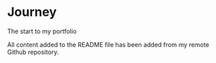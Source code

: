 # Journey

The start to my portfolio 

All content added to the README file has been added from my remote Github repository.
